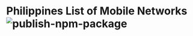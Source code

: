 # Philippines List of Mobile Networks ![publish-npm-package](https://github.com/nljms/ph-mobile-networks/actions/workflows/publish_pkg.yml/badge.svg)
